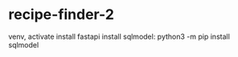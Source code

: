 # recipe-finder-2

venv, activate
install fastapi
install sqlmodel: python3 -m pip install sqlmodel
